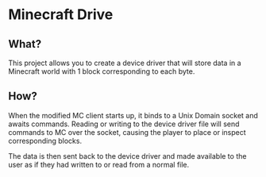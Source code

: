 # Minecraft Drive

## What?

This project allows you to create a device driver that will store data in a Minecraft world with 1 block corresponding to each byte.

## How?

When the modified MC client starts up, it binds to a Unix Domain socket and awaits commands. 
Reading or writing to the device driver file will send commands to MC over the socket, causing the player to place or inspect corresponding blocks.

The data is then sent back to the device driver and made available to the user as if they had written to or read from a normal file.
